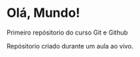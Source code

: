 # Olá, Mundo!
 Primeiro repósitorio do curso Git e Github

Repósitorio criado durante um aula ao vivo.